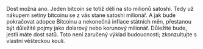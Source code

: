 Dost možná ano. Jeden bitcoin se totiž dělí na sto milionů satoshi. Tedy už nákupem setiny bitcoinu se z vás stane satoshi milionář. A jak bude pokračovat adopce Bitcoinu a nekonečná inflace státních měn, přestanou být důležité pojmy jako dolarový nebo korunový milionář. Důležité bude, jestli máte dost satů.
Toto není zaručený výklad budoucnosti; zkonzultujte s vlastní věšteckou koulí.
